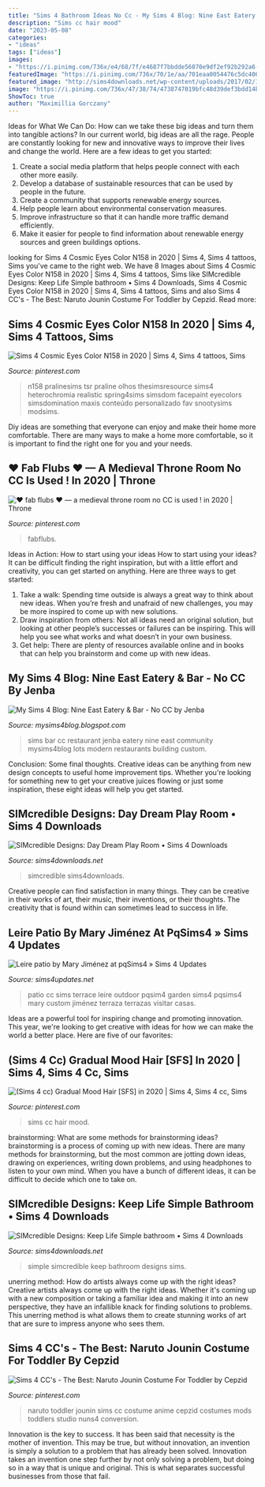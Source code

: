 ```yaml
---
title: "Sims 4 Bathroom Ideas No Cc - My Sims 4 Blog: Nine East Eatery &amp; Bar"
description: "Sims cc hair mood"
date: "2023-05-08"
categories:
- "ideas"
tags: ["ideas"]
images:
- "https://i.pinimg.com/736x/e4/68/7f/e4687f7bbdde56070e9df2ef92b292a6--costumes-for-toddlers-naruto.jpg"
featuredImage: "https://i.pinimg.com/736x/70/1e/aa/701eaa0054476c5dc406c8ff5e5d653a.jpg"
featured_image: "http://sims4downloads.net/wp-content/uploads/2017/02/1087.jpg"
image: "https://i.pinimg.com/736x/47/38/74/4738747019bfc48d39def3bdd14bb142.jpg"
ShowToc: true
author: "Maximillia Gorczany"
---
```



Ideas for What We Can Do: How can we take these big ideas and turn them into tangible actions?
In our current world, big ideas are all the rage. People are constantly looking for new and innovative ways to improve their lives and change the world. Here are a few ideas to get you started: 
1. Create a social media platform that helps people connect with each other more easily. 
2. Develop a database of sustainable resources that can be used by people in the future. 
3. Create a community that supports renewable energy sources. 
4. Help people learn about environmental conservation measures. 
5. Improve infrastructure so that it can handle more traffic demand efficiently. 
6. Make it easier for people to find information about renewable energy sources and green buildings options.

	

		
looking for Sims 4 Cosmic Eyes Color N158 in 2020 | Sims 4, Sims 4 tattoos, Sims you've came to the right web. We have 8 Images about Sims 4 Cosmic Eyes Color N158 in 2020 | Sims 4, Sims 4 tattoos, Sims like SIMcredible Designs: Keep Life Simple bathroom • Sims 4 Downloads, Sims 4 Cosmic Eyes Color N158 in 2020 | Sims 4, Sims 4 tattoos, Sims and also Sims 4 CC&#039;s - The Best: Naruto Jounin Costume For Toddler by Cepzid. Read more:
		
    
## Sims 4 Cosmic Eyes Color N158 In 2020 | Sims 4, Sims 4 Tattoos, Sims

<img loading=lazy src="https://i.pinimg.com/736x/70/1e/aa/701eaa0054476c5dc406c8ff5e5d653a.jpg" onerror="this.onerror=null;this.src='https://tse3.mm.bing.net/th?id=OIP.PHlAuOGdlDiYaftJ5cpP4AHaFj&amp;pid=15.1';" alt="Sims 4 Cosmic Eyes Color N158 in 2020 | Sims 4, Sims 4 tattoos, Sims">

_Source: pinterest.com_

>n158 pralinesims tsr praline olhos thesimsresource sims4 heterochromia realistic spring4sims simsdom facepaint eyecolors simsdomination maxis conteúdo personalizado fav snootysims modsims. 

	

Diy ideas are something that everyone can enjoy and make their home more comfortable. There are many ways to make a home more comfortable, so it is important to find the right one for you and your needs.

    
## ♥ Fab Flubs ♥ — A Medieval Throne Room No CC Is Used ! In 2020 | Throne

<img loading=lazy src="https://i.pinimg.com/736x/e7/38/18/e73818b5c3ecee9c0d4b294307b29ad8.jpg" onerror="this.onerror=null;this.src='https://tse1.mm.bing.net/th?id=OIP._IhH1nh0LMZ6RA-B7LoeWAHaD7&amp;pid=15.1';" alt="♥ fab flubs ♥ — a medieval throne room no CC is used ! in 2020 | Throne">

_Source: pinterest.com_

>fabflubs. 

	

Ideas in Action: How to start using your ideas
How to start using your ideas? It can be difficult finding the right inspiration, but with a little effort and creativity, you can get started on anything. Here are three ways to get started: 
1. Take a walk: Spending time outside is always a great way to think about new ideas. When you’re fresh and unafraid of new challenges, you may be more inspired to come up with new solutions. 
2. Draw inspiration from others: Not all ideas need an original solution, but looking at other people’s successes or failures can be inspiring. This will help you see what works and what doesn’t in your own business. 
3. Get help: There are plenty of resources available online and in books that can help you brainstorm and come up with new ideas.

    
## My Sims 4 Blog: Nine East Eatery &amp; Bar - No CC By Jenba

<img loading=lazy src="https://2.bp.blogspot.com/-MTgCkH_2lEs/V198Ofp4HVI/AAAAAAAH7-Q/QXUD3COQ0C4yqXZHiG4W8-Y_QzOB5tQywCLcB/s1600/5.png" onerror="this.onerror=null;this.src='https://tse1.mm.bing.net/th?id=OIP.FyOEwpSmnJ3AQ-4FK7Iy8gHaEK&amp;pid=15.1';" alt="My Sims 4 Blog: Nine East Eatery &amp; Bar - No CC by Jenba">

_Source: mysims4blog.blogspot.com_

>sims bar cc restaurant jenba eatery nine east community mysims4blog lots modern restaurants building custom. 

	

Conclusion: Some final thoughts.
Creative ideas can be anything from new design concepts to useful home improvement tips. Whether you're looking for something new to get your creative juices flowing or just some inspiration, these eight ideas will help you get started.

    
## SIMcredible Designs: Day Dream Play Room • Sims 4 Downloads

<img loading=lazy src="https://sims4downloads.net/wp-content/uploads/2019/06/1074.jpg" onerror="this.onerror=null;this.src='https://tse2.mm.bing.net/th?id=OIP.JXjh3Wp47zObcOYI1oKmBwHaFO&amp;pid=15.1';" alt="SIMcredible Designs: Day Dream Play Room • Sims 4 Downloads">

_Source: sims4downloads.net_

>simcredible sims4downloads. 

	

Creative people can find satisfaction in many things. They can be creative in their works of art, their music, their inventions, or their thoughts. The creativity that is found within can sometimes lead to success in life.

    
## Leire Patio By Mary Jiménez At PqSims4 » Sims 4 Updates

<img loading=lazy src="http://sims4updates.net/wp-content/uploads/2017/01/1634.jpg" onerror="this.onerror=null;this.src='https://tse1.mm.bing.net/th?id=OIP.S636lEDyLq9AOKi9tZwtuQHaFF&amp;pid=15.1';" alt="Leire patio by Mary Jiménez at pqSims4 » Sims 4 Updates">

_Source: sims4updates.net_

>patio cc sims terrace leire outdoor pqsim4 garden sims4 pqsims4 mary custom jiménez terraza terrazas visitar casas. 

	

Ideas are a powerful tool for inspiring change and promoting innovation. This year, we're looking to get creative with ideas for how we can make the world a better place. Here are five of our favorites: 

    
## (Sims 4 Cc) Gradual Mood Hair [SFS] In 2020 | Sims 4, Sims 4 Cc, Sims

<img loading=lazy src="https://i.pinimg.com/736x/47/38/74/4738747019bfc48d39def3bdd14bb142.jpg" onerror="this.onerror=null;this.src='https://tse1.mm.bing.net/th?id=OIP.HZE6jqNRXn5yFlPdFx8soQHaHC&amp;pid=15.1';" alt="(Sims 4 cc) Gradual Mood Hair [SFS] in 2020 | Sims 4, Sims 4 cc, Sims">

_Source: pinterest.com_

>sims cc hair mood. 

	

brainstorming: What are some methods for brainstorming ideas?
brainstorming is a process of coming up with new ideas. There are many methods for brainstorming, but the most common are jotting down ideas, drawing on experiences, writing down problems, and using headphones to listen to your own mind. When you have a bunch of different ideas, it can be difficult to decide which one to take on.

    
## SIMcredible Designs: Keep Life Simple Bathroom • Sims 4 Downloads

<img loading=lazy src="http://sims4downloads.net/wp-content/uploads/2017/02/1087.jpg" onerror="this.onerror=null;this.src='https://tse4.mm.bing.net/th?id=OIP.7_bo30iwGo7vVYq80X0uzgHaFd&amp;pid=15.1';" alt="SIMcredible Designs: Keep Life Simple bathroom • Sims 4 Downloads">

_Source: sims4downloads.net_

>simple simcredible keep bathroom designs sims. 

	

unerring method: How do artists always come up with the right ideas?
Creative artists always come up with the right ideas. Whether it's coming up with a new composition or taking a familiar idea and making it into an new perspective, they have an infallible knack for finding solutions to problems. This unerring method is what allows them to create stunning works of art that are sure to impress anyone who sees them.

    
## Sims 4 CC&#039;s - The Best: Naruto Jounin Costume For Toddler By Cepzid

<img loading=lazy src="https://i.pinimg.com/736x/e4/68/7f/e4687f7bbdde56070e9df2ef92b292a6--costumes-for-toddlers-naruto.jpg" onerror="this.onerror=null;this.src='https://tse2.mm.bing.net/th?id=OIP.4NGvMA_8lZ3OnwgNT69gzgHaEK&amp;pid=15.1';" alt="Sims 4 CC&#039;s - The Best: Naruto Jounin Costume For Toddler by Cepzid">

_Source: pinterest.com_

>naruto toddler jounin sims cc costume anime cepzid costumes mods toddlers studio nuns4 conversion. 

	

Innovation is the key to success. It has been said that necessity is the mother of invention. This may be true, but without innovation, an invention is simply a solution to a problem that has already been solved. Innovation takes an invention one step further by not only solving a problem, but doing so in a way that is unique and original. This is what separates successful businesses from those that fail.

